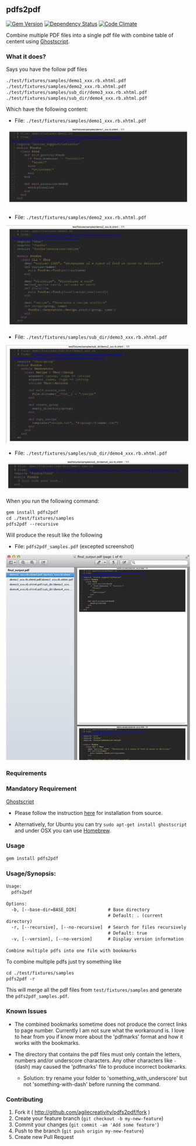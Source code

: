 ## pdfs2pdf

[![Gem Version](https://badge.fury.io/rb/pdfs2pdf.svg)](http://badge.fury.io/rb/pdfs2pdf)
[![Dependency Status](https://gemnasium.com/agilecreativity/pdfs2pdf.png)](https://gemnasium.com/agilecreativity/pdfs2pdf)
[![Code Climate](https://codeclimate.com/github/agilecreativity/pdfs2pdf.png)](https://codeclimate.com/github/agilecreativity/pdfs2pdf)

Combine multiple PDF files into a single pdf file with combine table of centent using [Ghostscript][].

### What it does?

Says you have the follow pdf files

```
./test/fixtures/samples/demo1_xxx.rb.xhtml.pdf
./test/fixtures/samples/demo2_xxx.rb.xhtml.pdf
./test/fixtures/samples/sub_dir/demo3_xxx.rb.xhtml.pdf
./test/fixtures/samples/sub_dir/demo4_xxx.rb.xhtml.pdf
```

Which have the following content:

- File: `./test/fixtures/samples/demo1_xxx.rb.xhtml.pdf`

![](https://github.com/agilecreativity/pdfs2pdf/raw/master/demo1.png)

- File: `./test/fixtures/samples/demo2_xxx.rb.xhtml.pdf`

![](https://github.com/agilecreativity/pdfs2pdf/raw/master/demo2.png)

- File: `./test/fixtures/samples/sub_dir/demo3_xxx.rb.xhtml.pdf`

![](https://github.com/agilecreativity/pdfs2pdf/raw/master/demo3.png)

- File: `./test/fixtures/samples/sub_dir/demo4_xxx.rb.xhtml.pdf`

![](https://github.com/agilecreativity/pdfs2pdf/raw/master/demo4.png)

When you run the following command:

```
gem install pdfs2pdf
cd ./test/fixtures/samples
pdfs2pdf --recursive
```

Will produce the result like the following

- File: `pdfs2pdf_samples.pdf` (excepted screenshot)

![](https://github.com/agilecreativity/pdfs2pdf/raw/master/final_output.png)

### Requirements

### Mandatory Requirement

[Ghostscript][]

- Please follow the instruction [here](http://ghostscript.com/doc/current/Install.htm) for
installation from source.

- Alternatively, for Ubuntu you can try `sudo apt-get install ghostscript` and under OSX
you can use [Homebrew](https://github.com/Homebrew/homebrew).

### Usage

```sh
gem install pdfs2pdf
```

### Usage/Synopsis:

```
Usage:
  pdfs2pdf

Options:
  -b, [--base-dir=BASE_DIR]            # Base directory
                                       # Default: . (current directory)
  -r, [--recursive], [--no-recursive]  # Search for files recursively
                                       # Default: true
  -v, [--version], [--no-version]      # Display version information

Combine multiple pdfs into one file with bookmarks
```

To combine multiple pdfs just try something like

```
cd ./test/fixtures/samples
pdfs2pdf -r
```

This will merge all the pdf files from `test/fixtures/samples` and generate the
`pdfs2pdf_samples.pdf`.

### Known Issues

- The combined bookmarks sometime does not produce the correct links to page number.
Currently I am not sure what the workaround is. I love to hear from you if
know more about the 'pdfmarks' format and how it works with the bookmarks.

- The directory that contains the pdf files must only contain the
letters, numbers and/or underscore characters. Any other characters like
`-` (dash) may caused the 'pdfmarks' file to produce incorrect bookmarks.

  * Solution: try rename your folder to 'something_with_underscore' but not
    'something-with-dash' before running the command.

### Contributing

1. Fork it ( http://github.com/agilecreativity/pdfs2pdf/fork )
2. Create your feature branch (`git checkout -b my-new-feature`)
3. Commit your changes (`git commit -am 'Add some feature'`)
4. Push to the branch (`git push origin my-new-feature`)
5. Create new Pull Request

[Ghostscript]: http://www.ghostscript.com/
[Semantic Versioning]: http://semver.org
